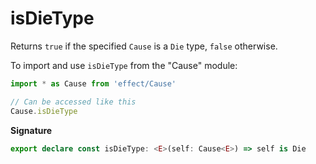 # isDieType

Returns `true` if the specified `Cause` is a `Die` type, `false`
otherwise.

To import and use `isDieType` from the "Cause" module:

```ts
import * as Cause from 'effect/Cause'

// Can be accessed like this
Cause.isDieType
```

**Signature**

```ts
export declare const isDieType: <E>(self: Cause<E>) => self is Die
```
